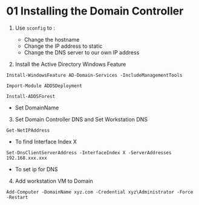 # 01 Installing the Domain Controller

1. Use `sconfig` to :
    - Change the hostname
    - Change the IP address to static
    - Change the DNS server to our own IP address

2. Install the Active Directory Windows Feature

```shell
Install-WindowsFeature AD-Domain-Services -IncludeManagementTools
```
```shell
Import-Module ADDSDeployment
```
```shell
Install-ADDSForest
```
- Set DomainName

3. Set Domain Controller DNS and Set Workstation DNS

```shell
Get-NetIPAddress
```

- To find Interface Index X

 ```shell
 Set-DnsClientServerAddress -InterfaceIndex X -ServerAddresses 192.168.xxx.xxx
 ```
- To set ip for DNS

 4. Add workstation VM to Domain

 ```
 Add-Computer -DomainName xyz.com -Credential xyz\Administrator -Force -Restart
 ```